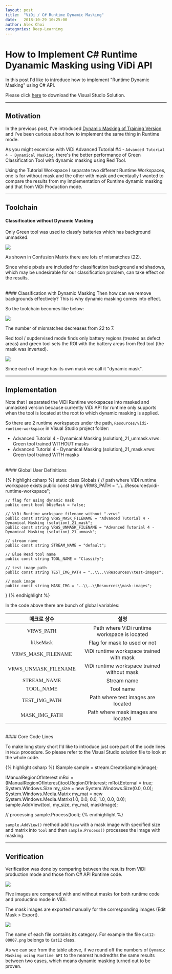 ```yaml
---
layout: post
title:  "ViDi / C# Runtime Dynamic Masking"
date:   2018-10-29 10:25:00
author: Alex Choi
categories: Deep-Learning
---
```


# How to Implement C# Runtime Dyanamic Masking using ViDi API
In this post I'd like to introduce how to implement "Runtime Dynamic Masking" using C# API.

Please click [here](https://cognexcorporation-my.sharepoint.com/:u:/g/personal/alex_choi_cognex_com/EcheH773qtVHr8GLLq3zoBQBl8Og2m_Zb21__OmKBYabTA?e=kcDD28) to download the Visual Studio Solution.

------
## Motivation
In the previous post, I've introduced [Dynamic Masking of Training Version](https://cognexkorea.github.io/deep-learning/2018/04/24/DynamicMasking.html) and I've been curious about how to implement the same thing in Runtime mode.

As you might excercise with ViDi Advanced Tutorial #4 - `Advanced Tutorial 4 - Dynamical Masking`, there's the better performance of Green Classification Tool with dynamic masking using Red Tool.

Using the Tutorial Workspace I separate two different Runtime Workspaces, one is for without mask and the other with mask and eventaully I wanted to compare the results from my implementation of Runtime dynamic masking and that from ViDi Production mode.

------
## Toolchain
#### Classification without Dynamic Masking
Only Green tool was used to classfy batteries which has background unmasked.

<img src="{{ site.baseurl }}/assets/posts/2018-10-30-ViDiCSharpRuntimeDynamicMasking/01.png">

As shown in Confusion Matrix there are lots of mismatches (22).

Since whole pixels are included for classification background and shadows, which may be undesirable for our classification problem, can take effect on the results.

<br/>
#### Classification with Dynamic Masking
Then how can we remove backgrounds effectively? This is why dynamic masking comes into effect.

So the toolchain becomes like below:

<img src="{{ site.baseurl }}/assets/posts/2018-10-30-ViDiCSharpRuntimeDynamicMasking/02.png">

The number of mismatches decreases from 22 to 7.

Red tool / supdervised mode finds only battery regions (treated as defect areas) and green tool sets the ROI with the battery areas from Red tool (the mask was inverted).

<img src="{{ site.baseurl }}/assets/posts/2018-10-30-ViDiCSharpRuntimeDynamicMasking/03.png">

Since each of image has its own mask we call it "dynamic mask".

------
## Implementation
Note that I separated the ViDi Runtime workspaces into masked and unmasked version because currently ViDi API for runtime only supports when the tool is located at the root to which dynamic masking is applied.

So there are 2 runtime workspaces under the path,  `Resources/vidi-runtime-workspace` in Visual Studio project folder:

* Advanced Tutorial 4 - Dynamical Masking (solution)_21_unmask.vrws: Green tool trained WITHOUT masks
* Advanced Tutorial 4 - Dynamical Masking (solution)_21_mask.vrws: Green tool trained WITH masks

<br/>
#### Global User Definitions

{% highlight csharp %}
static class Globals
{
    // path where ViDi runtime workspace exists
    public const string VRWS_PATH = "..\\..\\Resources\\vidi-runtime-workspace";

    // flag for using dynamic mask
    public const bool bUseMask = false;

    // ViDi Runtime workspace filename without ".vrws"
    public const string VRWS_MASK_FILENAME = "Advanced Tutorial 4 - Dynamical Masking (solution)_21_mask";
    public const string VRWS_UNMASK_FILENAME = "Advanced Tutorial 4 - Dynamical Masking (solution)_21_unmask";

    // stream name
    public const string STREAM_NAME = "default";

    // Blue Read tool name
    public const string TOOL_NAME = "Classify";

    // test image path
    public const string TEST_IMG_PATH = "..\\..\\Resources\\test-images";

    // mask image
    public const string MASK_IMG = "..\\..\\Resources\\mask-images";
}
{% endhighlight %}

In the code above there are bunch of global variables:

|   매크로 상수   |                   설명                   |
|:---------------:|:----------------------------------------:|
|  <font face="Consolas">VRWS_PATH</font> | Path where ViDi runtime workspace is located          |
|  <font face="Consolas">bUseMask</font> | Flag for mask to used or not            |
| <font face="Consolas">VRWS_MASK_FILENAME</font> | ViDi runtime workspace trained with mask                |
|   <font face="Consolas">VRWS_UNMASK_FILENAME</font>   | ViDi runtime workspace trained without mask       |
|   <font face="Consolas">STREAM_NAME</font>   | Stream name                         |
|    <font face="Consolas">TOOL_NAME</font>    | Tool name    |
| <font face="Consolas">TEST_IMG_PATH</font>     | Path where test images are located |
| <font face="Consolas">MASK_IMG_PATH</font>     | Path where mask images are located |

<br/>
#### Core Code Lines

To make long story short I'd like to introduce just core part of the code lines in `Main` procedure. So please refer to the Visual Studio solution file to look at the whole code.

{% highlight csharp %}
ISample sample = stream.CreateSample(image);

IManualRegionOfInterest mRoi = (IManualRegionOfInterest)tool.RegionOfInterest;
mRoi.External = true;
System.Windows.Size my_size = new System.Windows.Size(0.0, 0.0);
System.Windows.Media.Matrix my_mat = new System.Windows.Media.Matrix(1.0, 0.0, 0.0, 1.0, 0.0, 0.0);
sample.AddView(tool, my_size, my_mat, maskImage);

// processing
sample.Process(tool);
{% endhighlight %}

`sample.AddView()` method add `View` with a mask image with specified size and matrix into `tool` and then `sample.Process()` processes the image with masking.

------
## Verification
Verification was done by comparing between the results from ViDi production mode and those from C# API Runtime code.

<img src="{{ site.baseurl }}/assets/posts/2018-10-30-ViDiCSharpRuntimeDynamicMasking/04.png">

Five images are compared with and without masks for both runtime code and productino mode in ViDi.

The mask images are exported manually for the corresponding images (Edit Mask > Export).

<img src="{{ site.baseurl }}/assets/posts/2018-10-30-ViDiCSharpRuntimeDynamicMasking/05.png">

The name of each file contains its category. For example the file `Cat12-00007.png` belongs to `Cat12` class.

As we can see from the table above, if we round off the numbers of `Dynamic Masking using Runtime API` to the nearest hundredths the same results between two cases, which means dynamic masking turned out to be proven.

